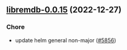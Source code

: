 

## [libremdb-0.0.15](https://github.com/truecharts/charts/compare/libremdb-0.0.14...libremdb-0.0.15) (2022-12-27)

### Chore

- update helm general non-major ([#5856](https://github.com/truecharts/charts/issues/5856))
  
  